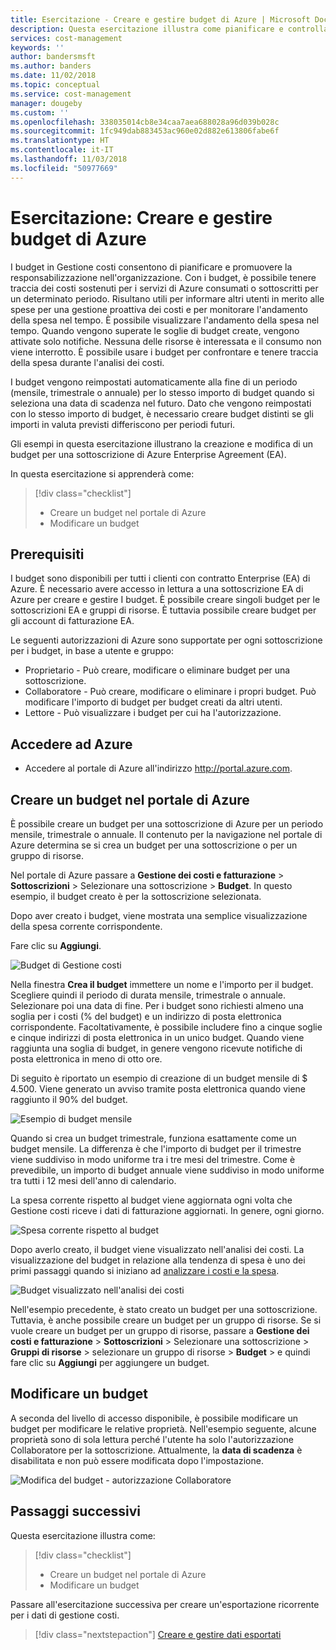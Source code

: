 ```yaml
---
title: Esercitazione - Creare e gestire budget di Azure | Microsoft Docs
description: Questa esercitazione illustra come pianificare e controllare i costi dei servizi di Azure utilizzati.
services: cost-management
keywords: ''
author: bandersmsft
ms.author: banders
ms.date: 11/02/2018
ms.topic: conceptual
ms.service: cost-management
manager: dougeby
ms.custom: ''
ms.openlocfilehash: 338035014cb8e34caa7aea688028a96d039b028c
ms.sourcegitcommit: 1fc949dab883453ac960e02d882e613806fabe6f
ms.translationtype: HT
ms.contentlocale: it-IT
ms.lasthandoff: 11/03/2018
ms.locfileid: "50977669"
---
```

# <a name="tutorial-create-and-manage-azure-budgets"></a>Esercitazione: Creare e gestire budget di Azure

I budget in Gestione costi consentono di pianificare e promuovere la responsabilizzazione nell'organizzazione. Con i budget, è possibile tenere traccia dei costi sostenuti per i servizi di Azure consumati o sottoscritti per un determinato periodo. Risultano utili per informare altri utenti in merito alle spese per una gestione proattiva dei costi e per monitorare l'andamento della spesa nel tempo. È possibile visualizzare l'andamento della spesa nel tempo. Quando vengono superate le soglie di budget create, vengono attivate solo notifiche. Nessuna delle risorse è interessata e il consumo non viene interrotto. È possibile usare i budget per confrontare e tenere traccia della spesa durante l'analisi dei costi.

I budget vengono reimpostati automaticamente alla fine di un periodo (mensile, trimestrale o annuale) per lo stesso importo di budget quando si seleziona una data di scadenza nel futuro. Dato che vengono reimpostati con lo stesso importo di budget, è necessario creare budget distinti se gli importi in valuta previsti differiscono per periodi futuri.

Gli esempi in questa esercitazione illustrano la creazione e modifica di un budget per una sottoscrizione di Azure Enterprise Agreement (EA).

In questa esercitazione si apprenderà come:

> [!div class="checklist"]
> * Creare un budget nel portale di Azure
> * Modificare un budget

## <a name="prerequisites"></a>Prerequisiti

I budget sono disponibili per tutti i clienti con contratto Enterprise (EA) di Azure. È necessario avere accesso in lettura a una sottoscrizione EA di Azure per creare e gestire I budget. È possibile creare singoli budget per le sottoscrizioni EA e gruppi di risorse. È tuttavia possibile creare budget per gli account di fatturazione EA.

Le seguenti autorizzazioni di Azure sono supportate per ogni sottoscrizione per i budget, in base a utente e gruppo:

- Proprietario - Può creare, modificare o eliminare budget per una sottoscrizione.
- Collaboratore - Può creare, modificare o eliminare i propri budget. Può modificare l'importo di budget per budget creati da altri utenti.
- Lettore - Può visualizzare i budget per cui ha l'autorizzazione.

## <a name="sign-in-to-azure"></a>Accedere ad Azure

- Accedere al portale di Azure all'indirizzo http://portal.azure.com.

## <a name="create-a-budget-in-the-azure-portal"></a>Creare un budget nel portale di Azure

È possibile creare un budget per una sottoscrizione di Azure per un periodo mensile, trimestrale o annuale. Il contenuto per la navigazione nel portale di Azure determina se si crea un budget per una sottoscrizione o per un gruppo di risorse.

Nel portale di Azure passare a **Gestione dei costi e fatturazione** &gt; **Sottoscrizioni** &gt; Selezionare una sottoscrizione &gt; **Budget**. In questo esempio, il budget creato è per la sottoscrizione selezionata.

Dopo aver creato i budget, viene mostrata una semplice visualizzazione della spesa corrente corrispondente.

Fare clic su **Aggiungi**.

![Budget di Gestione costi](./media/tutorial-acm-create-budgets/budgets01.png)

Nella finestra **Crea il budget** immettere un nome e l'importo per il budget. Scegliere quindi il periodo di durata mensile, trimestrale o annuale. Selezionare poi una data di fine. Per i budget sono richiesti almeno una soglia per i costi (% del budget) e un indirizzo di posta elettronica corrispondente. Facoltativamente, è possibile includere fino a cinque soglie e cinque indirizzi di posta elettronica in un unico budget. Quando viene raggiunta una soglia di budget, in genere vengono ricevute notifiche di posta elettronica in meno di otto ore.

Di seguito è riportato un esempio di creazione di un budget mensile di $ 4.500. Viene generato un avviso tramite posta elettronica quando viene raggiunto il 90% del budget.

![Esempio di budget mensile](./media/tutorial-acm-create-budgets/monthly-budget01.png)

Quando si crea un budget trimestrale, funziona esattamente come un budget mensile. La differenza è che l'importo di budget per il trimestre viene suddiviso in modo uniforme tra i tre mesi del trimestre. Come è prevedibile, un importo di budget annuale viene suddiviso in modo uniforme tra tutti i 12 mesi dell'anno di calendario.

La spesa corrente rispetto al budget viene aggiornata ogni volta che Gestione costi riceve i dati di fatturazione aggiornati. In genere, ogni giorno.

![Spesa corrente rispetto al budget](./media/tutorial-acm-create-budgets/budgets-current-spending.png)

Dopo averlo creato, il budget viene visualizzato nell'analisi dei costi. La visualizzazione del budget in relazione alla tendenza di spesa è uno dei primi passaggi quando si iniziano ad [analizzare i costi e la spesa](quick-acm-cost-analysis.md).

![Budget visualizzato nell'analisi dei costi](./media/tutorial-acm-create-budgets/cost-analysis.png)

Nell'esempio precedente, è stato creato un budget per una sottoscrizione. Tuttavia, è anche possibile creare un budget per un gruppo di risorse. Se si vuole creare un budget per un gruppo di risorse, passare a **Gestione dei costi e fatturazione** &gt; **Sottoscrizioni** &gt; Selezionare una sottoscrizione > **Gruppi di risorse** > selezionare un gruppo di risorse > **Budget** > e quindi fare clic su **Aggiungi** per aggiungere un budget.

## <a name="edit-a-budget"></a>Modificare un budget

A seconda del livello di accesso disponibile, è possibile modificare un budget per modificare le relative proprietà. Nell'esempio seguente, alcune proprietà sono di sola lettura perché l'utente ha solo l'autorizzazione Collaboratore per la sottoscrizione. Attualmente, la **data di scadenza** è disabilitata e non può essere modificata dopo l'impostazione.

![Modifica del budget - autorizzazione Collaboratore](./media/tutorial-acm-create-budgets/edit-budget.png)


## <a name="next-steps"></a>Passaggi successivi

Questa esercitazione illustra come:

> [!div class="checklist"]
> * Creare un budget nel portale di Azure
> * Modificare un budget

Passare all'esercitazione successiva per creare un'esportazione ricorrente per i dati di gestione costi.

> [!div class="nextstepaction"]
> [Creare e gestire dati esportati](tutorial-export-acm-data.md)
